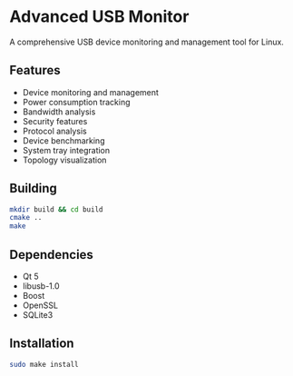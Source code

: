 # Advanced USB Monitor

A comprehensive USB device monitoring and management tool for Linux.

## Features
- Device monitoring and management
- Power consumption tracking
- Bandwidth analysis
- Security features
- Protocol analysis
- Device benchmarking
- System tray integration
- Topology visualization

## Building
```bash
mkdir build && cd build
cmake ..
make
```

## Dependencies
- Qt 5
- libusb-1.0
- Boost
- OpenSSL
- SQLite3

## Installation
```bash
sudo make install
```
